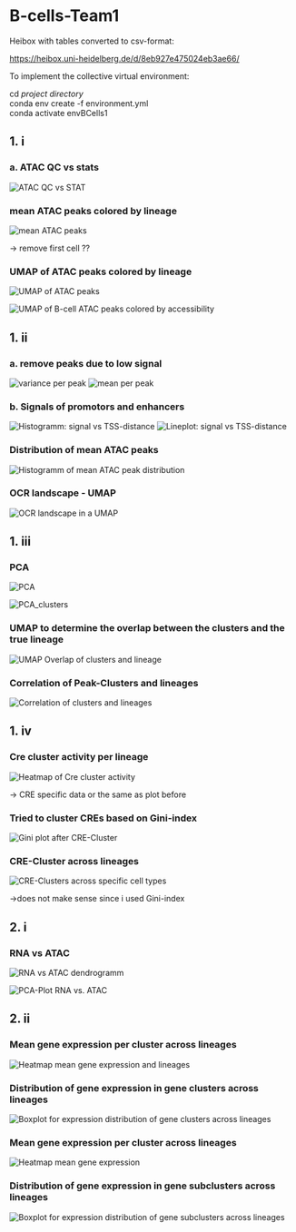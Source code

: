 # B-cells-Team1

Heibox with tables converted to csv-format: 

https://heibox.uni-heidelberg.de/d/8eb927e475024eb3ae66/

To implement the collective virtual environment: 

cd *project directory*\
conda env create -f environment.yml\
conda activate envBCells1


## 1. i

### a. ATAC QC vs stats

![ATAC QC vs STAT](figures/heatmap_qc_vs_atac.png)

### mean ATAC peaks colored by lineage

![mean ATAC peaks](figures/mean_ATAC_peaks.png)

-> remove first cell ??

### UMAP of ATAC peaks colored by lineage

![UMAP of ATAC peaks](figures/UMAP_ATAC_peaks_zoomed.png)

![UMAP of B-cell ATAC peaks colored by accessibility](figures/UMAP_B_cells.png)

## 1. ii

### a. remove peaks due to low signal 

![variance per peak](figures/variance_per_peak.png)
![mean per peak](figures/mean_per_peak.png)

### b. Signals of promotors and enhancers

![Histogramm: signal vs TSS-distance](figures/mean_per_TSS_distance_hist.png)
![Lineplot: signal vs TSS-distance](figures/mean_per_TSS_distance.png)

### Distribution of mean ATAC peaks

![Histogramm of mean ATAC peak distribution](figures/Distribution_of_ATAC_peaks.png)

### OCR landscape - UMAP

![OCR landscape in a UMAP](figures/OCR%20landscape%20-%20UMAP.png)

## 1. iii

### PCA

![PCA](figures/PCA.png)

![PCA_clusters](figures/PCA_clusters.png)

### UMAP to determine the overlap between the clusters and the true lineage

![UMAP Overlap of clusters and lineage](figures/UMAP_clusters_lineage.png)

### Correlation of Peak-Clusters and lineages

![Correlation of clusters and lineages](figures/Correlation_Peak-Clusters_Lineages.png)

## 1. iv

### Cre cluster activity per lineage

![Heatmap of Cre cluster activity](figures/CRE_clusters.png)

-> CRE specific data or the same as plot before

### Tried to cluster CREs based on Gini-index 

![Gini plot after CRE-Cluster](figures/Top-Gini%20CRE-%20Cluster_%20UMAP.png)

### CRE-Cluster across lineages

![CRE-Clusters across specific cell types](figures/Cluster-specific%20CRE%20accessibility%20patterns.png)

->does not make sense since i used Gini-index

## 2. i

### RNA vs ATAC

![RNA vs ATAC dendrogramm](figures/dendrogramm_RNA_vs_ATAC.png)

![PCA-Plot RNA vs. ATAC](figures/PCA_RNA_vs_ATAC.png)

## 2. ii
### Mean gene expression per cluster across lineages 

![Heatmap mean gene expression and lineages](figures/Heatmap_RNAclusters_lineages.png)

### Distribution of gene expression in gene clusters across lineages

![Boxplot for expression distribution of gene clusters across lineages](figures/Distribution_geneclusters_lineages.png)

### Mean gene expression per cluster across lineages

![Heatmap mean gene expression](figures/Heatmap_RNAclusters_lineages_mean.png)

### Distribution of gene expression in gene subclusters across lineages

![Boxplot for expression distribution of gene subclusters across lineages](figures/Distribution_geneclusters_lineages_sublucters.png)
